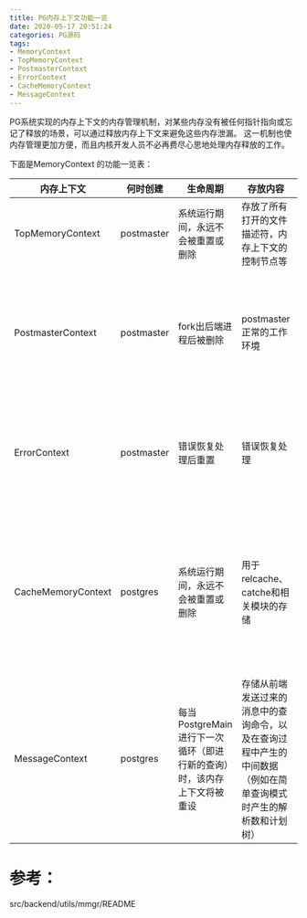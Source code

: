 ```yaml
---
title: PG内存上下文功能一览
date: 2020-05-17 20:51:24
categories: PG源码
tags:
- MemoryContext
- TopMemoryContext
- PostmasterContext
- ErrorContext
- CacheMemoryContext
- MessageContext
---
```


PG系统实现的内存上下文的内存管理机制，对某些内存没有被任何指针指向或忘记了释放的场景，可以通过释放内存上下文来避免这些内存泄漏。 这一机制也使内存管理更加方便，而且内核开发人员不必再费尽心思地处理内存释放的工作。

下面是MemoryContext 的功能一览表：

| 内存上下文    | 何时创建 | 生命周期                                                            | 存放内容                                                                                                     | 描述                                                                                                                                                                                                           |
| ------------------ | ---------- | ----------------------------------------------------------------------- | ---------------------------------------------------------------------------------------------------------------- | ---------------------------------------------------------------------------------------------------------------------------------------------------------------------------------------------------------------- |
| TopMemoryContext   | postmaster | 系统运行期间，永远不会被重置或删除                     | 存放了所有打开的文件描述符，内存上下文的控制节点等                                      | 所有内存上下文的树根，在该上下文中分配的内存直到系统推出时才释放。                                                                                                              |
| PostmasterContext  | postmaster | fork出后端进程后被删除                                         | postmaster正常的工作环境                                                                                  | fork出后端进程后，删除该上下文。在非EXEC_BACKEND中，postmaster的pg_hba.conf和pg_ident.conf数据副本在后端进程的身份验证过程中直接使用，使用完之后删除该上下文。 |
| ErrorContext       | postmaster | 错误恢复处理后重置                                             | 错误恢复处理                                                                                               | 在任何时候都有几KB的可用内存。这样，即使后端内存不足，我们也可以确保某些内存可用于错误恢复。这允许将内存不足视为正常错误条件，而不是致命错误。 |
| CacheMemoryContext | postgres   | 系统运行期间，永远不会被重置或删除                     | 用于relcache、catche和相关模块的存储                                                                  | 出于调试目的，与TopMemoryContext进行了区分。CacheMemoryContext的子上下文生命周期可以较短，保存与relcache项相关联的辅助存储的最佳位置；这样我们可以轻松地释放规则解析树等，而不必依赖于构造可靠的freeObject()版本 |
| MessageContext     | postgres   | 每当PostgreMain进行下一次循环（即进行新的查询）时，该内存上下文将被重设 | 存储从前端发送过来的消息中的查询命令，以及在查询过程中产生的中间数据（例如在简单查询模式时产生的解析数和计划树） | 与每个事务和每个portal上下文是分开的，因为查询字符串可能需要比任何单个事务或portal活的更长或更短                                                                       |



# 参考：
src/backend/utils/mmgr/README